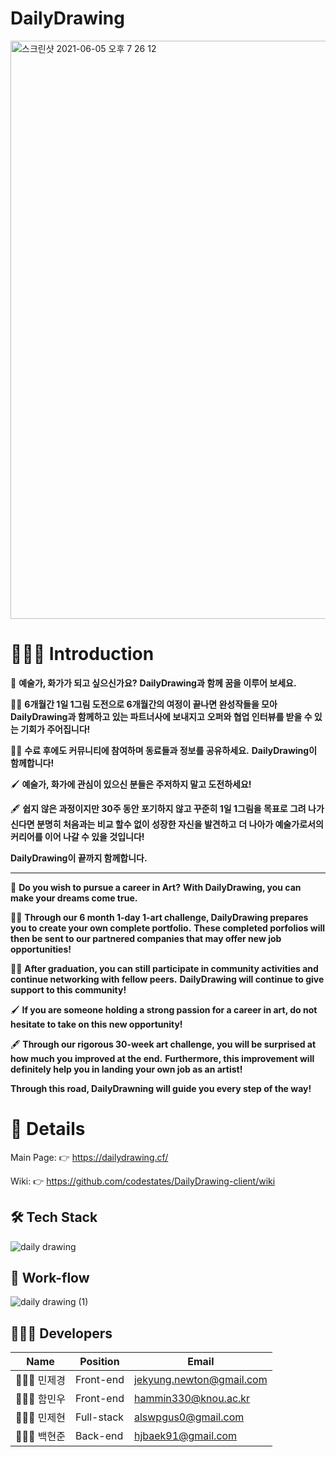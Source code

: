 # DailyDrawing
<img width="925" alt="스크린샷 2021-06-05 오후 7 26 12" src="https://user-images.githubusercontent.com/71182382/120888588-05a17b00-c634-11eb-83c2-843b186ba149.png">

# 💁🏻‍♂️ Introduction
🎨 **예술가, 화가가 되고 싶으신가요?**
**DailyDrawing과 함께 꿈을 이루어 보세요.**

✍🏻 **6개월간 1일 1그림 도전으로 6개월간의 여정이 끝나면 완성작들을 모아 DailyDrawing과 함께하고 있는 파트너사에 보내지고**
      **오퍼와 협업 인터뷰를 받을 수 있는 기회가 주어집니다!**

👍🏻 **수료 후에도 커뮤니티에 참여하며 동료들과 정보를 공유하세요.** 
**DailyDrawing이 함께합니다!**

🖌 **예술가, 화가에 관심이 있으신 분들은 주저하지 말고 도전하세요!**

🖋 **쉽지 않은 과정이지만 30주 동안 포기하지 않고 꾸준히 1일 1그림을 목표로 그려 나가신다면 분명히 처음과는 비교 할수 없이 성장한 자신을 발견하고**
**더 나아가 예술가로서의 커리어를 이어 나갈 수 있을 것입니다!**

**DailyDrawing이 끝까지 함께합니다.**

--------------------------------------------------------------------------------------------------------------------

🎨 **Do you wish to pursue a career in Art?**
**With DailyDrawing, you can make your dreams come true.**

✍🏻 **Through our 6 month 1-day 1-art challenge, DailyDrawing prepares you to create your own complete portfolio.**
      **These completed porfolios will then be sent to our partnered companies that may offer new job opportunities!**

👍🏻 **After graduation, you can still participate in community activities and continue networking with fellow peers.** 
**DailyDrawing will continue to give support to this community!**

🖌 **If you are someone holding a strong passion for a career in art, do not hesitate to take on this new opportunity!**

🖋 **Through our rigorous 30-week art challenge, you will be surprised at how much you improved at the end.**
**Furthermore, this improvement will definitely help you in landing your own job as an artist!**

**Through this road, DailyDrawning will guide you every step of the way!**

# 🎨 Details


Main Page: 👉 https://dailydrawing.cf/

Wiki: 👉 https://github.com/codestates/DailyDrawing-client/wiki

## 🛠 Tech Stack
![daily drawing](https://user-images.githubusercontent.com/71122594/120672623-70847200-c4cd-11eb-8a71-640c8c374c29.jpg)

## 🔨 Work-flow
![daily drawing (1)](https://user-images.githubusercontent.com/71122594/120681363-3ff50600-c4d6-11eb-8129-757b9d311bff.jpg)

## 🙆🏻‍♂️ Developers

| Name       | Position  | Email                                                       |
| ---------- | --------- | ----------------------------------------------------------- |
| 👨🏻‍💻 민제경 | Front-end | [jekyung.newton@gmail.com](mailto:jekyung.newton@gmail.com) |
| 👨🏻‍💻 함민우 | Front-end  |     [hammin330@knou.ac.kr](mailto:hammin330@knou.ac.kr)      |
| 👨🏻‍💻 민제현 | Full-stack | [alswpgus0@gmail.com](mailto:alswpgus0@gmail.com)          |
| 👨🏻‍💻 백현준 | Back-end  | [hjbaek91@gmail.com](mailto:hjbaek91@gmail.com)             |
